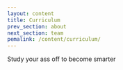 ```yaml
---
layout: content
title: Curriculum
prev_section: about
next_section: team
pemalink: /content/curriculum/
---
```



Study your ass off to become smarter
